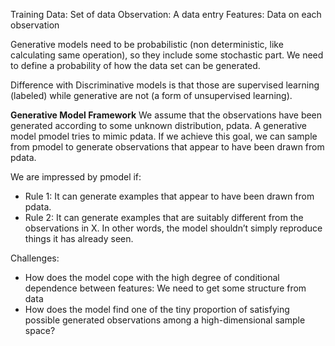 Training Data: Set of data
Observation: A data entry
Features: Data on each observation

Generative models need to be probabilistic (non deterministic, like calculating same operation), so they include some stochastic part. We need to define a probability of how the data set can be generated.

Difference with Discriminative models is that those are supervised learning (labeled) while generative are not (a form of unsupervised learning).

**Generative Model Framework**
We assume that the observations have been generated according to some unknown distribution, pdata. A generative model pmodel tries to mimic pdata. If we achieve this goal, we can sample from pmodel to generate observations that appear to have been drawn from pdata.

We are impressed by pmodel if: 
* Rule 1: It can generate examples that appear to have been drawn from pdata. 
* Rule 2: It can generate examples that are suitably different from the observations in X. In other words, the model shouldn’t simply reproduce things it has already seen.

Challenges:
* How does the model cope with the high degree of conditional dependence between features: We need to get some structure from data
* How does the model find one of the tiny proportion of satisfying possible generated observations among a high-dimensional sample space?